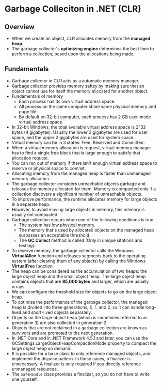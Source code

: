 # Garbage Colleciton in .NET (CLR)
## Overview
- When we create an object, CLR allocates memory from the **managed heap**.
- The garbage collector's **optimizing engine** determines the best time to perform a collection, based upon the allocations being made.  
## Fundamentals
- Garbage collector in CLR acts as a automatic memory manager.
- Garbage collector provides memory saftey by making sure that an object cannot use for itself the memory allocated for another object.
- Fundamentals of memory
    - Each process has its own virtual address space. 
    - All process on the same computer share same physical memory and page file.
    - By default on 32-bit computer, each process has 2 GB user-mode virtual address space
- In 32-bit Windows, the total available virtual address space is 2^32 bytes (4 gigabytes). Usually the lower 2 gigabytes are used for user space, and the upper 2 gigabytes are used for system space.
- Virtual memory can be in 3 states: Free, Reserved and Committed.
- When a virtual memory allocation is request, virtual memory manager has to find a single free block that is large enough to satisfy that allocation request.
- You can run out of memory if there isn't enough virtual address space to reserve or physical space to commit.
- Allocating memory from the managed heap is faster than unmanaged memory allocation.
- The garbage collector considers unreachable objects garbage and releases the memory allocated for them.
Memory is compacted only if a collection discovers a significant number of unreachable objects.
- To improve performance, the runtime allocates memory for large objects in a separate heap. 
- However, to avoid moving large objects in memory, this memory is usually not compacted.
- Garbage collection occurs when one of the following conditions is true:
    - The system has low physical memory. 
    - The memory that's used by allocated objects on the managed heap surpasses an acceptable threshold.
    - The **GC.Collect** method is called (Only in unique sitations and testing).
- To reserve memory, the garbage collector calls the Windows **VirtualAlloc** function and releases segments back to the operating system (after clearing them of any objects) by calling the Windows **VirtualFree** function.
- The heap can be considered as the accumulation of two heaps: the large object heap and the small object heap. The large object heap contains objects that are **85,000 bytes** and larger, which are usually arrays. 
- We can configure the threshold size for objects to go on the large object heap.
- To optimize the performance of the garbage collector, the managed heap is divided into three generations, 0, 1, and 2, so it can handle long-lived and short-lived objects separately.
- Objects on the large object heap (which is sometimes referred to as generation 3) are also collected in generation 2.
- Objects that are not reclaimed in a garbage collection are known as survivors and are promoted to the next generation.
- In .NET Core and in .NET Framework 4.5.1 and later, you can use the GCSettings.LargeObjectHeapCompactionMode property to compact the large object heap on demand.
- It is possible for a base class to only reference managed objects, and implement the dispose pattern. In these cases, a finalizer is unnecessary. A finalizer is only required if you directly reference unmanaged resources.
- The `SafeHandle` class provides a finalizer, so you do not have to write one yourself.